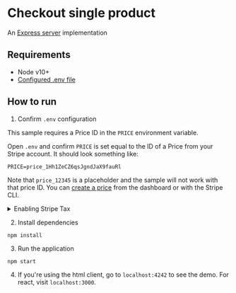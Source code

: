 # Checkout single product
An [Express server](http://expressjs.com) implementation

## Requirements
* Node v10+
* [Configured .env file](../../README.md)

## How to run

1. Confirm `.env` configuration

This sample requires a Price ID in the `PRICE` environment variable.

Open `.env` and confirm `PRICE` is set equal to the ID of a Price from your
Stripe account. It should look something like:

```
PRICE=price_1Hh1ZeCZ6qsJgndJaX9fauRl
```

Note that `price_12345` is a placeholder and the sample will not work with that
price ID. You can [create a price](https://stripe.com/docs/api/prices/create)
from the dashboard or with the Stripe CLI.

<details>
<summary>Enabling Stripe Tax</summary>

   In the [`server.js`](./server.js) file you will find the following code commented out
   ```js
   // automatic_tax: {enabled: true},
   ```

   Uncomment this line of code and the sales tax will be automatically calculated during the checkout.

   Make sure you previously went through the set up of Stripe Tax: [Set up Stripe Tax](https://stripe.com/docs/tax/set-up) and you have your products & prices updated with tax codes and tax behavior: [Docs - Update your Products and Prices](https://stripe.com/docs/tax/checkout#product-and-price-setup)
</details>

2. Install dependencies

```
npm install
```

3. Run the application

```
npm start
```

4. If you're using the html client, go to `localhost:4242` to see the demo. For
   react, visit `localhost:3000`.

